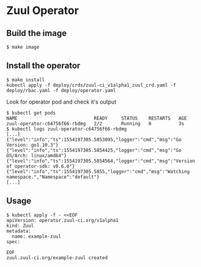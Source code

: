 Zuul Operator
=============

## Build the image

```shell
$ make image
```

## Install the operator

```shell
$ make install
kubectl apply -f deploy/crds/zuul-ci_v1alpha1_zuul_crd.yaml -f deploy/rbac.yaml -f deploy/operator.yaml
```

Look for operator pod and check it's output

```shell
$ kubectl get pods
NAME                            READY     STATUS    RESTARTS   AGE
zuul-operator-c64756f66-rbdmg   2/2       Running   0          3s
$ kubectl logs zuul-operator-c64756f66-rbdmg
[...]
{"level":"info","ts":1554197305.5853095,"logger":"cmd","msg":"Go Version: go1.10.3"}
{"level":"info","ts":1554197305.5854425,"logger":"cmd","msg":"Go OS/Arch: linux/amd64"}
{"level":"info","ts":1554197305.5854564,"logger":"cmd","msg":"Version of operator-sdk: v0.6.0"}
{"level":"info","ts":1554197305.5855,"logger":"cmd","msg":"Watching namespace.","Namespace":"default"}
[...]
```

## Usage

```
$ kubectl apply -f - <<EOF
apiVersion: operator.zuul-ci.org/v1alpha1
kind: Zuul
metadata:
  name: example-zuul
spec:

EOF
zuul.zuul-ci.org/example-zuul created
```
